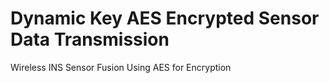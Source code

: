 # Dynamic Key AES Encrypted Sensor Data Transmission
Wireless INS Sensor Fusion Using AES for Encryption
